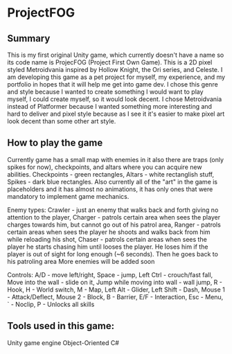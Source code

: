 # ProjectFOG
## Summary
This is my first original Unity game, which currently doesn't have a name so its code name is ProjecFOG (Project First Own Game). This is a 2D pixel styled Metroidvania inspired by Hollow Knight, the Ori series, and Celeste. I am developing this game as a pet project for myself, my experience, and my portfolio in hopes that it will help me get into game dev. I chose this genre and style because I wanted to create something I would want to play myself, I could create myself, so it would look decent. I chose Metroidvania instead of Platformer because I wanted something more interesting and hard to deliver and pixel style because as I see it it's easier to make pixel art look decent than some other art style.

## How to play the game
Currently game has a small map with enemies in it also there are traps (only spikes for now), checkpoints, and altars where you can acquire new abilities. Checkpoints - green rectangles, Altars - white rectanglish stuff, Spikes - dark blue rectangles. Also currently all of the "art" in the game is placeholders and it has almost no animations, it has only ones that were mandatory to implement game mechanics.

Enemy types:
Crawler - just an enemy that walks back and forth giving no attention to the player,
Charger - patrols certain area when sees the player charges towards him, but cannot go out of his patrol area,
Ranger - patrols certain areas when sees the player he shoots and walks back from him while reloading his shot,
Chaser - patrols certain areas when sees the player he starts chasing him until looses the player. He loses him if the player is out of sight for long enough (~6 seconds). Then he goes back to his patroling area
More enemies will be added soon

Controls:
A/D - move left/right,
Space - jump,
Left Ctrl - crouch/fast fall,
Move into the wall - slide on it,
Jump while moving into wall - wall jump,
R - Hook,
H - World switch,
M - Map,
Left Alt - Glider,
Left Shift - Dash,
Mouse 1 - Attack/Deflect,
Mouse 2 - Block,
B - Barrier,
E/F - Interaction,
Esc - Menu,
` - Noclip,
P - Unlocks all skills

## Tools used in this game:
Unity game engine
Object-Oriented C#

